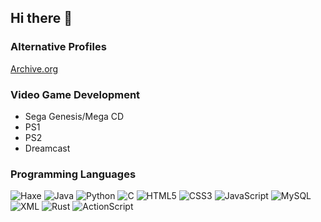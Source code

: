 ## Hi there 👋

### Alternative Profiles

<a href="https://archive.org/details/@oranje_noctune_devworks">Archive.org</a>

### Video Game Development

<ul>
  <li>Sega Genesis/Mega CD</li>
  <li>PS1</li>
  <li>PS2</li>
  <li>Dreamcast</li>
</ul>

### Programming Languages

![Haxe](https://img.shields.io/badge/Haxe-EA8220?style=for-the-badge&logo=haxe&logoColor=white)
![Java](https://img.shields.io/badge/Java-007396?style=for-the-badge&logo=openjdk&logoColor=white)
![Python](https://img.shields.io/badge/Python-3776AB?style=for-the-badge&logo=python&logoColor=white)
![C](https://img.shields.io/badge/C-00599C?style=for-the-badge&logo=c&logoColor=white)
![HTML5](https://img.shields.io/badge/HTML5-E34F26?style=for-the-badge&logo=html5&logoColor=white)
![CSS3](https://img.shields.io/badge/CSS3-1572B6?style=for-the-badge&logo=css3&logoColor=white)
![JavaScript](https://img.shields.io/badge/JavaScript-F7DF1E?style=for-the-badge&logo=javascript&logoColor=black)
![MySQL](https://img.shields.io/badge/MySQL-4479A1?style=for-the-badge&logo=mysql&logoColor=white)
![XML](https://img.shields.io/badge/XML-8A2BE2?style=for-the-badge&logo=xml&logoColor=white)
![Rust](https://img.shields.io/badge/Rust-000000?style=for-the-badge&logo=rust&logoColor=white)
![ActionScript](https://img.shields.io/badge/ActionScript_3-FF6600?style=for-the-badge&logo=actionscript)


<!--
**Albertina-06/Albertina-06** is a ✨ _special_ ✨ repository because its `README.md` (this file) appears on your GitHub profile.

Here are some ideas to get you started:

- 🔭 I’m currently working on ...
- 🌱 I’m currently learning ...
- 👯 I’m looking to collaborate on ...
- 🤔 I’m looking for help with ...
- 💬 Ask me about ...
- 📫 How to reach me: ...
- 😄 Pronouns: ...
- ⚡ Fun fact: ...
-->
